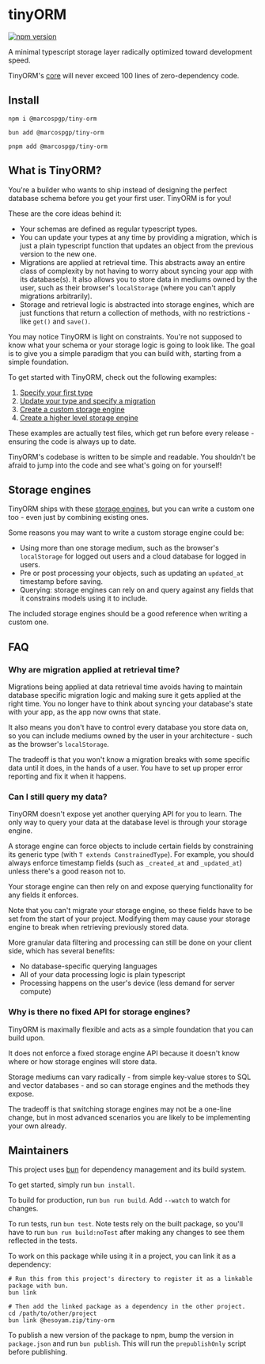 # tinyORM

[![npm version](https://img.shields.io/npm/v/@marcospgp/tiny-orm?label=npm%20package&color=#4DC621)](https://www.npmjs.com/package/@marcospgp/tiny-orm)

A minimal typescript storage layer radically optimized toward development speed.

TinyORM's [core](./src/tinyORM.ts) will never exceed 100 lines of zero-dependency code.

## Install

```shell
npm i @marcospgp/tiny-orm
```

```shell
bun add @marcospgp/tiny-orm
```

```shell
pnpm add @marcospgp/tiny-orm
```

## What is TinyORM?

You're a builder who wants to ship instead of designing the perfect database schema before you get your first user. TinyORM is for you!

These are the core ideas behind it:

- Your schemas are defined as regular typescript types.
- You can update your types at any time by providing a migration, which is just a plain typescript function that updates an object from the previous version to the new one.
- Migrations are applied at retrieval time. This abstracts away an entire class of complexity by not having to worry about syncing your app with its database(s). It also allows you to store data in mediums owned by the user, such as their browser's `localStorage` (where you can't apply migrations arbitrarily).
- Storage and retrieval logic is abstracted into storage engines, which are just functions that return a collection of methods, with no restrictions - like `get()` and `save()`.

You may notice TinyORM is light on constraints. You're not supposed to know what your schema or your storage logic is going to look like. The goal is to give you a simple paradigm that you can build with, starting from a simple foundation.

To get started with TinyORM, check out the following examples:

1. [Specify your first type](./tests/firstType.test.ts)
2. [Update your type and specify a migration](./tests/firstMigration.test.ts)
3. [Create a custom storage engine](./tests/customStorageEngine.test.ts)
4. [Create a higher level storage engine](./tests/higherLevelStorageEngine.test.ts)

These examples are actually test files, which get run before every release - ensuring the code is always up to date.

TinyORM's codebase is written to be simple and readable. You shouldn't be afraid to jump into the code and see what's going on for yourself!

## Storage engines

TinyORM ships with these [storage engines](./src/storageEngines), but you can write a custom one too - even just by combining existing ones.

Some reasons you may want to write a custom storage engine could be:

- Using more than one storage medium, such as the browser's `localStorage` for logged out users and a cloud database for logged in users.
- Pre or post processing your objects, such as updating an `updated_at` timestamp before saving.
- Querying: storage engines can rely on and query against any fields that it constrains models using it to include.

The included storage engines should be a good reference when writing a custom one.

## FAQ

### Why are migration applied at retrieval time?

Migrations being applied at data retrieval time avoids having to maintain database specific migration logic and making sure it gets applied at the right time. You no longer have to think about syncing your database's state with your app, as the app now owns that state.

It also means you don't have to control every database you store data on, so you can include mediums owned by the user in your architecture - such as the browser's `localStorage`.

The tradeoff is that you won't know a migration breaks with some specific data until it does, in the hands of a user. You have to set up proper error reporting and fix it when it happens.

### Can I still query my data?

TinyORM doesn't expose yet another querying API for you to learn. The only way to query your data at the database level is through your storage engine.

A storage engine can force objects to include certain fields by constraining its generic type (with `T extends ConstrainedType`). For example, you should always enforce timestamp fields (such as `_created_at` and `_updated_at`) unless there's a good reason not to.

Your storage engine can then rely on and expose querying functionality for any fields it enforces.

Note that you can't migrate your storage engine, so these fields have to be set from the start of your project. Modifying them may cause your storage engine to break when retrieving previously stored data.

More granular data filtering and processing can still be done on your client side, which has several benefits:

- No database-specific querying languages
- All of your data processing logic is plain typescript
- Processing happens on the user's device (less demand for server compute)

### Why is there no fixed API for storage engines?

TinyORM is maximally flexible and acts as a simple foundation that you can build upon.

It does not enforce a fixed storage engine API because it doesn't know where or how storage engines will store data.

Storage mediums can vary radically - from simple key-value stores to SQL and vector databases - and so can storage engines and the methods they expose.

The tradeoff is that switching storage engines may not be a one-line change, but in most advanced scenarios you are likely to be implementing your own already.

## Maintainers

This project uses [bun](https://bun.sh) for dependency management and its build system.

To get started, simply run `bun install`.

To build for production, run `bun run build`. Add `--watch` to watch for changes.

To run tests, run `bun test`. Note tests rely on the built package, so you'll have to run `bun run build:noTest` after making any changes to see them reflected in the tests.

To work on this package while using it in a project, you can link it as a dependency:

```shell
# Run this from this project's directory to register it as a linkable package with bun.
bun link

# Then add the linked package as a dependency in the other project.
cd /path/to/other/project
bun link @hesoyam.zip/tiny-orm
```

To publish a new version of the package to npm, bump the version in `package.json` and run `bun publish`. This will run the `prepublishOnly` script before publishing.
